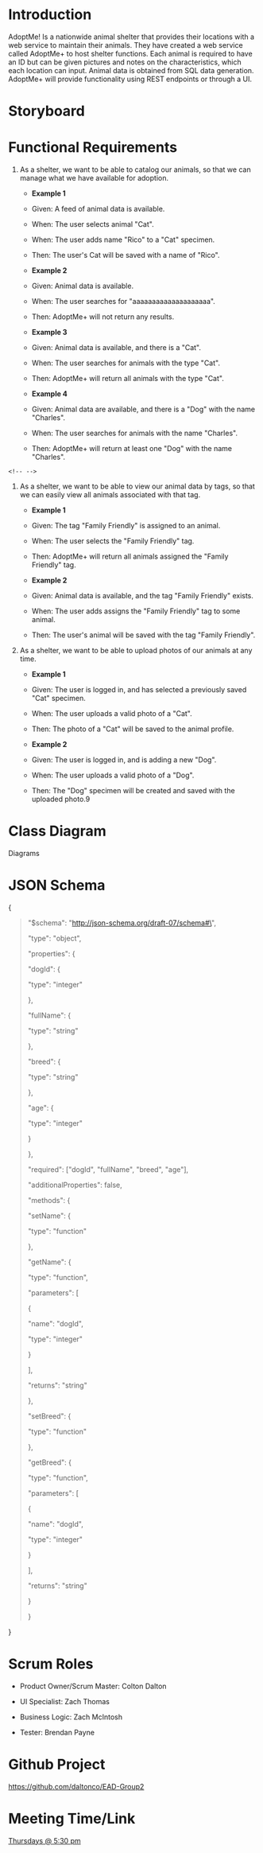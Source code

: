 # Introduction

AdoptMe! Is a nationwide animal shelter that provides their locations
with a web service to maintain their animals. They have created a web
service called AdoptMe+ to host shelter functions. Each animal is
required to have an ID but can be given pictures and notes on the
characteristics, which each location can input. Animal data is obtained
from SQL data generation. AdoptMe+ will provide functionality using REST
endpoints or through a UI.

# Storyboard



# Functional Requirements

1.  As a shelter, we want to be able to catalog our animals, so that we
    can manage what we have available for adoption.

    -   **Example 1**

    -   Given: A feed of animal data is available.

    -   When: The user selects animal "Cat".

    -   When: The user adds name "Rico" to a "Cat" specimen.

    -   Then: The user's Cat will be saved with a name of "Rico".

    -   **Example 2**

    -   Given: Animal data is available.

    -   When: The user searches for "aaaaaaaaaaaaaaaaaaaa".

    -   Then: AdoptMe+ will not return any results.

    -   **Example 3**

    -   Given: Animal data is available, and there is a "Cat".

    -   When: The user searches for animals with the type "Cat".

    -   Then: AdoptMe+ will return all animals with the type "Cat".

    -   **Example 4**

    -   Given: Animal data are available, and there is a "Dog" with the
        name "Charles".

    -   When: The user searches for animals with the name "Charles".

    -   Then: AdoptMe+ will return at least one "Dog" with the name
        "Charles".

```{=html}
<!-- -->
```
1.  As a shelter, we want to be able to view our animal data by tags, so
    that we can easily view all animals associated with that tag.

    -   **Example 1**

    -   Given: The tag "Family Friendly" is assigned to an animal.

    -   When: The user selects the "Family Friendly" tag.

    -   Then: AdoptMe+ will return all animals assigned the "Family
        Friendly" tag.

    -   **Example 2**

    -   Given: Animal data is available, and the tag "Family Friendly"
        exists.

    -   When: The user adds assigns the "Family Friendly" tag to some
        animal.

    -   Then: The user's animal will be saved with the tag "Family
        Friendly".

2.  As a shelter, we want to be able to upload photos of our animals at
    any time.

    -   **Example 1**

    -   Given: The user is logged in, and has selected a previously
        saved "Cat" specimen.

    -   When: The user uploads a valid photo of a "Cat".

    -   Then: The photo of a "Cat" will be saved to the animal profile.

    -   **Example 2**

    -   Given: The user is logged in, and is adding a new "Dog".

    -   When: The user uploads a valid photo of a "Dog".

    -   Then: The "Dog" specimen will be created and saved with the
        uploaded photo.9

# Class Diagram

Diagrams

# JSON Schema

{

> \"\$schema\": \"http://json-schema.org/draft-07/schema#\",
>
> \"type\": \"object\",
>
> \"properties\": {
>
> \"dogId\": {
>
> \"type\": \"integer\"
>
> },
>
> \"fullName\": {
>
> \"type\": \"string\"
>
> },
>
> \"breed\": {
>
> \"type\": \"string\"
>
> },
>
> \"age\": {
>
> \"type\": \"integer\"
>
> }
>
> },
>
> \"required\": \[\"dogId\", \"fullName\", \"breed\", \"age\"\],
>
> \"additionalProperties\": false,
>
> \"methods\": {
>
> \"setName\": {
>
> \"type\": \"function\"
>
> },
>
> \"getName\": {
>
> \"type\": \"function\",
>
> \"parameters\": \[
>
> {
>
> \"name\": \"dogId\",
>
> \"type\": \"integer\"
>
> }
>
> \],
>
> \"returns\": \"string\"
>
> },
>
> \"setBreed\": {
>
> \"type\": \"function\"
>
> },
>
> \"getBreed\": {
>
> \"type\": \"function\",
>
> \"parameters\": \[
>
> {
>
> \"name\": \"dogId\",
>
> \"type\": \"integer\"
>
> }
>
> \],
>
> \"returns\": \"string\"
>
> }
>
> }

}

# Scrum Roles

-   Product Owner/Scrum Master: Colton Dalton

-   UI Specialist: Zach Thomas

-   Business Logic: Zach McIntosh

-   Tester: Brendan Payne

# Github Project

<https://github.com/daltonco/EAD-Group2>

# Meeting Time/Link

[Thursdays @ 5:30
pm](https://teams.microsoft.com/l/meetup-join/19%3ameeting_ZWU0NDBiMzktZGRmYy00OTA0LTkyYzMtMmZmZmI0NTE0MTEy%40thread.v2/0?context=%7b%22Tid%22%3a%22f5222e6c-5fc6-48eb-8f03-73db18203b63%22%2c%22Oid%22%3a%22195598bf-cf9f-4bad-ba3c-e470de641d98%22%7d)
